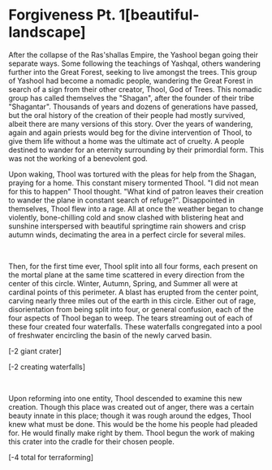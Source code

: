 # Forgiveness Pt. 1[beautiful-landscape]

After the collapse of the Ras'shallas Empire, the Yashool began going their separate ways. Some following the teachings of Yashqal, others wandering further into the Great Forest, seeking to live amongst the trees. This group of Yashool had become a nomadic people, wandering the Great Forest in search of a sign from their other creator, Thool, God of Trees. This nomadic group has called themselves the "Shagan", after the founder of their tribe "Shagantar". Thousands of years and dozens of generations have passed, but the oral history of the creation of their people had mostly survived, albeit there are many versions of this story. Over the years of wandering, again and again priests would beg for the divine intervention of Thool, to give them life without a home was the ultimate act of cruelty. A people destined to wander for an eternity surrounding by their primordial form. This was not the working of a benevolent god.   

Upon waking, Thool was tortured with the pleas for help from the Shagan, praying for a home. This constant misery tormented Thool. "I did not mean for this to happen" Thool thought. "What kind of patron leaves their creation to wander the plane in constant search of refuge?". Disappointed in themselves, Thool flew into a rage. All at once the weather began to change violently, bone-chilling cold and snow clashed with blistering heat and sunshine interspersed with beautiful springtime rain showers and crisp autumn winds, decimating the area in a perfect circle for several miles. 

&#x200B;

Then, for the first time ever, Thool split into all four forms, each present on the mortal plane at the same time scattered in every direction from the center of this circle. Winter, Autumn, Spring, and Summer all were at cardinal points of this perimeter. A blast has erupted from the center point, carving nearly three miles out of the earth in this circle. Either out of rage, disorientation from being split into four, or general confusion, each of the four aspects of Thool began to weep. The tears streaming out of each of these four created four waterfalls. These waterfalls congregated into a pool of freshwater encircling the basin of the newly carved basin.

\[-2 giant crater\]

\[-2 creating waterfalls\]

&#x200B;

Upon reforming into one entity, Thool descended to examine this new creation. Though this place was created out of anger, there was a certain beauty innate in this place; though it was rough around the edges, Thool knew what must be done. This would be the home his people had pleaded for. He would finally make right by them. Thool begun the work of making this crater into the cradle for their chosen people. 

\[-4 total for terraforming\]

